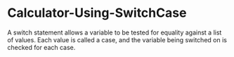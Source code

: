 # Calculator-Using-SwitchCase
A switch statement allows a variable to be tested for equality against a list of values. Each value is called a case, and the variable being switched on is checked for each case.

